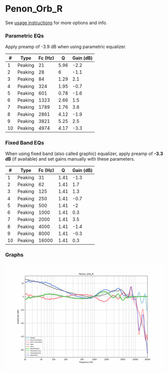 # Penon_Orb_R
See [usage instructions](https://github.com/jaakkopasanen/AutoEq#usage) for more options and info.

### Parametric EQs
Apply preamp of -3.9 dB when using parametric equalizer.

|   # | Type    |   Fc (Hz) |    Q |   Gain (dB) |
|-----|---------|-----------|------|-------------|
|   1 | Peaking |        21 | 5.96 |        -2.2 |
|   2 | Peaking |        28 | 6    |        -1.1 |
|   3 | Peaking |        84 | 1.29 |         2.1 |
|   4 | Peaking |       324 | 1.95 |        -0.7 |
|   5 | Peaking |       601 | 0.78 |        -1.6 |
|   6 | Peaking |      1323 | 2.66 |         1.5 |
|   7 | Peaking |      1789 | 1.76 |         3.8 |
|   8 | Peaking |      2861 | 4.12 |        -1.9 |
|   9 | Peaking |      3821 | 5.25 |         2.5 |
|  10 | Peaking |      4974 | 4.17 |        -3.3 |

### Fixed Band EQs
When using fixed band (also called graphic) equalizer, apply preamp of **-3.3 dB** (if available) and set gains manually with these parameters.

|   # | Type    |   Fc (Hz) |    Q |   Gain (dB) |
|-----|---------|-----------|------|-------------|
|   1 | Peaking |        31 | 1.41 |        -1.3 |
|   2 | Peaking |        62 | 1.41 |         1.7 |
|   3 | Peaking |       125 | 1.41 |         1.3 |
|   4 | Peaking |       250 | 1.41 |        -0.7 |
|   5 | Peaking |       500 | 1.41 |        -2   |
|   6 | Peaking |      1000 | 1.41 |         0.3 |
|   7 | Peaking |      2000 | 1.41 |         3.5 |
|   8 | Peaking |      4000 | 1.41 |        -1.4 |
|   9 | Peaking |      8000 | 1.41 |        -0.3 |
|  10 | Peaking |     16000 | 1.41 |         0.3 |

### Graphs
![](./Penon_Orb_R.png)
